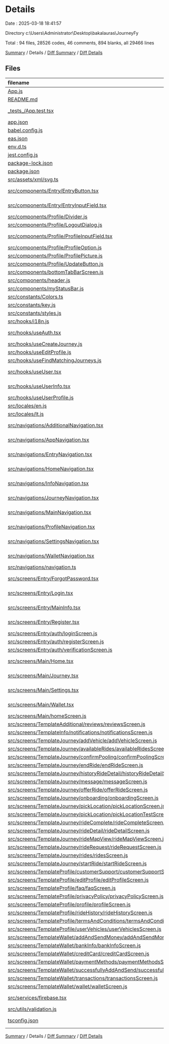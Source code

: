 # Details

Date : 2025-03-18 18:41:57

Directory c:\\Users\\Administrator\\Desktop\\bakalauras\\JourneyFy

Total : 94 files,  28526 codes, 46 comments, 894 blanks, all 29466 lines

[Summary](results.md) / Details / [Diff Summary](diff.md) / [Diff Details](diff-details.md)

## Files
| filename | language | code | comment | blank | total |
| :--- | :--- | ---: | ---: | ---: | ---: |
| [App.js](/App.js) | JavaScript | 15 | 0 | 3 | 18 |
| [README.md](/README.md) | Markdown | 51 | 0 | 17 | 68 |
| [\_tests\_/App.test.tsx](/_tests_/App.test.tsx) | TypeScript JSX | 9 | 0 | 2 | 11 |
| [app.json](/app.json) | JSON | 36 | 0 | 1 | 37 |
| [babel.config.js](/babel.config.js) | JavaScript | 15 | 0 | 1 | 16 |
| [eas.json](/eas.json) | JSON | 21 | 0 | 1 | 22 |
| [env.d.ts](/env.d.ts) | TypeScript | 11 | 0 | 1 | 12 |
| [jest.config.js](/jest.config.js) | JavaScript | 8 | 0 | 1 | 9 |
| [package-lock.json](/package-lock.json) | JSON | 15,394 | 0 | 1 | 15,395 |
| [package.json](/package.json) | JSON | 71 | 0 | 1 | 72 |
| [src/assets/xml/svg.ts](/src/assets/xml/svg.ts) | TypeScript | 62 | 0 | 11 | 73 |
| [src/components/Entry/EntryButton.tsx](/src/components/Entry/EntryButton.tsx) | TypeScript JSX | 79 | 0 | 4 | 83 |
| [src/components/Entry/EntryInputField.tsx](/src/components/Entry/EntryInputField.tsx) | TypeScript JSX | 93 | 0 | 4 | 97 |
| [src/components/Profile/Divider.js](/src/components/Profile/Divider.js) | JavaScript | 13 | 0 | 3 | 16 |
| [src/components/Profile/LogoutDialog.js](/src/components/Profile/LogoutDialog.js) | JavaScript | 54 | 0 | 4 | 58 |
| [src/components/Profile/ProfileInputField.tsx](/src/components/Profile/ProfileInputField.tsx) | TypeScript JSX | 123 | 0 | 15 | 138 |
| [src/components/Profile/ProfileOption.js](/src/components/Profile/ProfileOption.js) | JavaScript | 34 | 0 | 3 | 37 |
| [src/components/Profile/ProfilePicture.js](/src/components/Profile/ProfilePicture.js) | JavaScript | 38 | 0 | 4 | 42 |
| [src/components/Profile/UpdateButton.js](/src/components/Profile/UpdateButton.js) | JavaScript | 12 | 0 | 3 | 15 |
| [src/components/bottomTabBarScreen.js](/src/components/bottomTabBarScreen.js) | JavaScript | 176 | 0 | 11 | 187 |
| [src/components/header.js](/src/components/header.js) | JavaScript | 35 | 0 | 3 | 38 |
| [src/components/myStatusBar.js](/src/components/myStatusBar.js) | JavaScript | 15 | 0 | 2 | 17 |
| [src/constants/Colors.ts](/src/constants/Colors.ts) | TypeScript | 47 | 0 | 7 | 54 |
| [src/constants/key.js](/src/constants/key.js) | JavaScript | 6 | 0 | 2 | 8 |
| [src/constants/styles.js](/src/constants/styles.js) | JavaScript | 277 | 0 | 54 | 331 |
| [src/hooks/i18n.js](/src/hooks/i18n.js) | JavaScript | 10 | 0 | 5 | 15 |
| [src/hooks/useAuth.tsx](/src/hooks/useAuth.tsx) | TypeScript JSX | 146 | 0 | 15 | 161 |
| [src/hooks/useCreateJourney.js](/src/hooks/useCreateJourney.js) | JavaScript | 43 | 2 | 10 | 55 |
| [src/hooks/useEditProfile.js](/src/hooks/useEditProfile.js) | JavaScript | 90 | 0 | 14 | 104 |
| [src/hooks/useFindMatchingJourneys.js](/src/hooks/useFindMatchingJourneys.js) | JavaScript | 55 | 5 | 11 | 71 |
| [src/hooks/useUser.tsx](/src/hooks/useUser.tsx) | TypeScript JSX | 119 | 0 | 21 | 140 |
| [src/hooks/useUserInfo.tsx](/src/hooks/useUserInfo.tsx) | TypeScript JSX | 30 | 0 | 6 | 36 |
| [src/hooks/useUserProfile.js](/src/hooks/useUserProfile.js) | JavaScript | 30 | 0 | 8 | 38 |
| [src/locales/en.js](/src/locales/en.js) | JavaScript | 45 | 0 | 1 | 46 |
| [src/locales/lt.js](/src/locales/lt.js) | JavaScript | 45 | 0 | 3 | 48 |
| [src/navigations/AdditionalNavigation.tsx](/src/navigations/AdditionalNavigation.tsx) | TypeScript JSX | 22 | 2 | 6 | 30 |
| [src/navigations/AppNavigation.tsx](/src/navigations/AppNavigation.tsx) | TypeScript JSX | 41 | 0 | 6 | 47 |
| [src/navigations/EntryNavigation.tsx](/src/navigations/EntryNavigation.tsx) | TypeScript JSX | 24 | 0 | 3 | 27 |
| [src/navigations/HomeNavigation.tsx](/src/navigations/HomeNavigation.tsx) | TypeScript JSX | 53 | 0 | 2 | 55 |
| [src/navigations/InfoNavigation.tsx](/src/navigations/InfoNavigation.tsx) | TypeScript JSX | 20 | 0 | 6 | 26 |
| [src/navigations/JourneyNavigation.tsx](/src/navigations/JourneyNavigation.tsx) | TypeScript JSX | 54 | 0 | 2 | 56 |
| [src/navigations/MainNavigation.tsx](/src/navigations/MainNavigation.tsx) | TypeScript JSX | 81 | 2 | 9 | 92 |
| [src/navigations/ProfileNavigation.tsx](/src/navigations/ProfileNavigation.tsx) | TypeScript JSX | 84 | 0 | 4 | 88 |
| [src/navigations/SettingsNavigation.tsx](/src/navigations/SettingsNavigation.tsx) | TypeScript JSX | 20 | 0 | 6 | 26 |
| [src/navigations/WalletNavigation.tsx](/src/navigations/WalletNavigation.tsx) | TypeScript JSX | 25 | 6 | 5 | 36 |
| [src/navigations/navigation.ts](/src/navigations/navigation.ts) | TypeScript | 3 | 0 | 0 | 3 |
| [src/screens/Entry/ForgotPassword.tsx](/src/screens/Entry/ForgotPassword.tsx) | TypeScript JSX | 163 | 0 | 5 | 168 |
| [src/screens/Entry/Login.tsx](/src/screens/Entry/Login.tsx) | TypeScript JSX | 163 | 0 | 13 | 176 |
| [src/screens/Entry/MainInfo.tsx](/src/screens/Entry/MainInfo.tsx) | TypeScript JSX | 140 | 0 | 7 | 147 |
| [src/screens/Entry/Register.tsx](/src/screens/Entry/Register.tsx) | TypeScript JSX | 160 | 0 | 5 | 165 |
| [src/screens/Entry/auth/loginScreen.js](/src/screens/Entry/auth/loginScreen.js) | JavaScript | 174 | 0 | 14 | 188 |
| [src/screens/Entry/auth/registerScreen.js](/src/screens/Entry/auth/registerScreen.js) | JavaScript | 191 | 0 | 13 | 204 |
| [src/screens/Entry/auth/verificationScreen.js](/src/screens/Entry/auth/verificationScreen.js) | JavaScript | 236 | 0 | 17 | 253 |
| [src/screens/Main/Home.tsx](/src/screens/Main/Home.tsx) | TypeScript JSX | 174 | 0 | 12 | 186 |
| [src/screens/Main/Journey.tsx](/src/screens/Main/Journey.tsx) | TypeScript JSX | 226 | 0 | 29 | 255 |
| [src/screens/Main/Settings.tsx](/src/screens/Main/Settings.tsx) | TypeScript JSX | 348 | 6 | 19 | 373 |
| [src/screens/Main/Wallet.tsx](/src/screens/Main/Wallet.tsx) | TypeScript JSX | 189 | 3 | 12 | 204 |
| [src/screens/Main/homeScreen.js](/src/screens/Main/homeScreen.js) | JavaScript | 810 | 4 | 30 | 844 |
| [src/screens/TemplateAdditional/reviews/reviewsScreen.js](/src/screens/TemplateAdditional/reviews/reviewsScreen.js) | JavaScript | 145 | 0 | 5 | 150 |
| [src/screens/TemplateInfo/notifications/notificationsScreen.js](/src/screens/TemplateInfo/notifications/notificationsScreen.js) | JavaScript | 196 | 0 | 15 | 211 |
| [src/screens/TemplateJourney/addVehicle/addVehicleScreen.js](/src/screens/TemplateJourney/addVehicle/addVehicleScreen.js) | JavaScript | 336 | 0 | 15 | 351 |
| [src/screens/TemplateJourney/availableRides/availableRidesScreen.js](/src/screens/TemplateJourney/availableRides/availableRidesScreen.js) | JavaScript | 280 | 0 | 11 | 291 |
| [src/screens/TemplateJourney/confirmPooling/confirmPoolingScreen.js](/src/screens/TemplateJourney/confirmPooling/confirmPoolingScreen.js) | JavaScript | 75 | 0 | 7 | 82 |
| [src/screens/TemplateJourney/endRide/endRideScreen.js](/src/screens/TemplateJourney/endRide/endRideScreen.js) | JavaScript | 474 | 4 | 14 | 492 |
| [src/screens/TemplateJourney/historyRideDetail/historyRideDetailScreen.js](/src/screens/TemplateJourney/historyRideDetail/historyRideDetailScreen.js) | JavaScript | 396 | 0 | 19 | 415 |
| [src/screens/TemplateJourney/message/messageScreen.js](/src/screens/TemplateJourney/message/messageScreen.js) | JavaScript | 260 | 0 | 13 | 273 |
| [src/screens/TemplateJourney/offerRide/offerRideScreen.js](/src/screens/TemplateJourney/offerRide/offerRideScreen.js) | JavaScript | 425 | 0 | 17 | 442 |
| [src/screens/TemplateJourney/onboarding/onboardingScreen.js](/src/screens/TemplateJourney/onboarding/onboardingScreen.js) | JavaScript | 292 | 0 | 16 | 308 |
| [src/screens/TemplateJourney/pickLocation/pickLocationScreen.js](/src/screens/TemplateJourney/pickLocation/pickLocationScreen.js) | JavaScript | 313 | 3 | 24 | 340 |
| [src/screens/TemplateJourney/pickLocation/pickLocationTestScreen.js](/src/screens/TemplateJourney/pickLocation/pickLocationTestScreen.js) | JavaScript | 130 | 1 | 14 | 145 |
| [src/screens/TemplateJourney/rideComplete/rideCompleteScreen.js](/src/screens/TemplateJourney/rideComplete/rideCompleteScreen.js) | JavaScript | 76 | 0 | 7 | 83 |
| [src/screens/TemplateJourney/rideDetail/rideDetailScreen.js](/src/screens/TemplateJourney/rideDetail/rideDetailScreen.js) | JavaScript | 622 | 0 | 24 | 646 |
| [src/screens/TemplateJourney/rideMapView/rideMapViewScreen.js](/src/screens/TemplateJourney/rideMapView/rideMapViewScreen.js) | JavaScript | 374 | 0 | 17 | 391 |
| [src/screens/TemplateJourney/rideRequest/rideRequestScreen.js](/src/screens/TemplateJourney/rideRequest/rideRequestScreen.js) | JavaScript | 532 | 0 | 18 | 550 |
| [src/screens/TemplateJourney/rides/ridesScreen.js](/src/screens/TemplateJourney/rides/ridesScreen.js) | JavaScript | 296 | 0 | 14 | 310 |
| [src/screens/TemplateJourney/startRide/startRideScreen.js](/src/screens/TemplateJourney/startRide/startRideScreen.js) | JavaScript | 427 | 5 | 14 | 446 |
| [src/screens/TemplateProfile/customerSupport/customerSupportScreen.js](/src/screens/TemplateProfile/customerSupport/customerSupportScreen.js) | JavaScript | 221 | 0 | 10 | 231 |
| [src/screens/TemplateProfile/editProfile/editProfileScreen.js](/src/screens/TemplateProfile/editProfile/editProfileScreen.js) | JavaScript | 173 | 2 | 27 | 202 |
| [src/screens/TemplateProfile/faq/faqScreen.js](/src/screens/TemplateProfile/faq/faqScreen.js) | JavaScript | 85 | 0 | 6 | 91 |
| [src/screens/TemplateProfile/privacyPolicy/privacyPolicyScreen.js](/src/screens/TemplateProfile/privacyPolicy/privacyPolicyScreen.js) | JavaScript | 80 | 0 | 7 | 87 |
| [src/screens/TemplateProfile/profile/profileScreen.js](/src/screens/TemplateProfile/profile/profileScreen.js) | JavaScript | 151 | 0 | 10 | 161 |
| [src/screens/TemplateProfile/rideHistory/rideHistoryScreen.js](/src/screens/TemplateProfile/rideHistory/rideHistoryScreen.js) | JavaScript | 254 | 0 | 10 | 264 |
| [src/screens/TemplateProfile/termsAndConditions/termsAndConditionsScreen.js](/src/screens/TemplateProfile/termsAndConditions/termsAndConditionsScreen.js) | JavaScript | 47 | 0 | 6 | 53 |
| [src/screens/TemplateProfile/userVehicles/userVehiclesScreen.js](/src/screens/TemplateProfile/userVehicles/userVehiclesScreen.js) | JavaScript | 150 | 0 | 10 | 160 |
| [src/screens/TemplateWallet/addAndSendMoney/addAndSendMoneyScreen.js](/src/screens/TemplateWallet/addAndSendMoney/addAndSendMoneyScreen.js) | JavaScript | 115 | 0 | 7 | 122 |
| [src/screens/TemplateWallet/bankInfo/bankInfoScreen.js](/src/screens/TemplateWallet/bankInfo/bankInfoScreen.js) | JavaScript | 167 | 0 | 10 | 177 |
| [src/screens/TemplateWallet/creditCard/creditCardScreen.js](/src/screens/TemplateWallet/creditCard/creditCardScreen.js) | JavaScript | 92 | 1 | 8 | 101 |
| [src/screens/TemplateWallet/paymentMethods/paymentMethodsScreen.js](/src/screens/TemplateWallet/paymentMethods/paymentMethodsScreen.js) | JavaScript | 130 | 0 | 8 | 138 |
| [src/screens/TemplateWallet/successfullyAddAndSend/successfullyAddAndSendScreen.js](/src/screens/TemplateWallet/successfullyAddAndSend/successfullyAddAndSendScreen.js) | JavaScript | 95 | 0 | 8 | 103 |
| [src/screens/TemplateWallet/transactions/transactionsScreen.js](/src/screens/TemplateWallet/transactions/transactionsScreen.js) | JavaScript | 152 | 0 | 5 | 157 |
| [src/screens/TemplateWallet/wallet/walletScreen.js](/src/screens/TemplateWallet/wallet/walletScreen.js) | JavaScript | 201 | 0 | 10 | 211 |
| [src/services/firebase.tsx](/src/services/firebase.tsx) | TypeScript JSX | 33 | 0 | 6 | 39 |
| [src/utils/validation.js](/src/utils/validation.js) | JavaScript | 18 | 0 | 3 | 21 |
| [tsconfig.json](/tsconfig.json) | JSON with Comments | 4 | 0 | 1 | 5 |

[Summary](results.md) / Details / [Diff Summary](diff.md) / [Diff Details](diff-details.md)